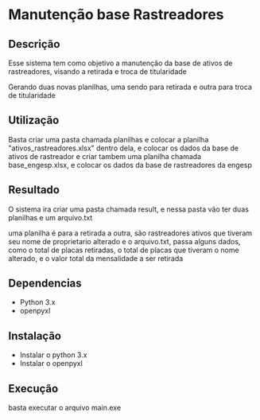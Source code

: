 # Manutenção base Rastreadores

## Descrição

Esse sistema tem como objetivo a manutenção da base de ativos de rastreadores, visando a retirada e troca de titularidade

Gerando duas novas planilhas, uma sendo para retirada e outra para troca de titularidade

## Utilização

Basta criar uma pasta chamada planilhas e colocar a planilha "ativos_rastreadores.xlsx" dentro dela, e colocar os dados da base de ativos de rastreador
e criar tambem uma planilha chamada base_engesp.xlsx, e colocar os dados da base de rastreadores da engesp

## Resultado

O sistema ira criar uma pasta chamada result, e nessa pasta vão ter duas planilhas e um arquivo.txt

uma planilha é para a retirada
a outra, são rastreadores ativos que tiveram seu nome de proprietario alterado
e o arquivo.txt, passa alguns dados, como o total de placas retiradas, o total de placas que tiveram o nome alterado, e o valor total da mensalidade a ser retirada

## Dependencias

- Python 3.x
- openpyxl

## Instalação

- Instalar o python 3.x
- Instalar o openpyxl

## Execução

basta executar o arquivo main.exe